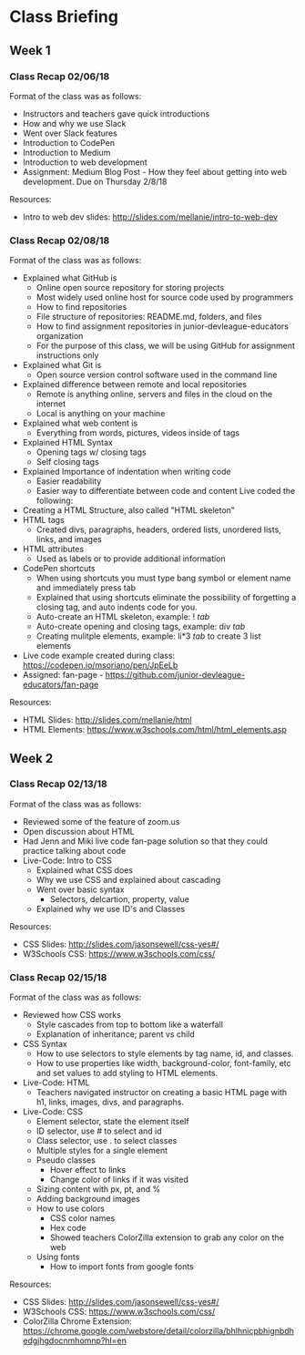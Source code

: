 # Class Briefing

## Week 1

### Class Recap 02/06/18
Format of the class was as follows:
* Instructors and teachers gave quick introductions
* How and why we use Slack
* Went over Slack features
* Introduction to CodePen
* Introduction to Medium
* Introduction to web development
* Assignment: Medium Blog Post - How they feel about getting into web development. Due on Thursday 2/8/18

Resources:
* Intro to web dev slides: http://slides.com/mellanie/intro-to-web-dev

### Class Recap 02/08/18
Format of the class was as follows:

* Explained what GitHub is
  - Online open source repository for storing projects
  - Most widely used online host for source code used by programmers
  - How to find repositories
  - File structure of repositories: README.md, folders, and files
  - How to find assignment repositories in junior-devleague-educators organization
  - For the purpose of this class, we will be using GitHub for assignment instructions only
* Explained what Git is
  - Open source version control software used in the command line
* Explained difference between remote and local repositories
  - Remote is anything online, servers and files in the cloud on the internet
  - Local is anything on your machine
* Explained what web content is
  - Everything from words, pictures, videos inside of tags
* Explained HTML Syntax
  - Opening tags w/ closing tags
  - Self closing tags
* Explained Importance of indentation when writing code
  - Easier readability
  - Easier way to differentiate between code and content
Live coded the following:
* Creating a HTML Structure, also called "HTML skeleton"
* HTML tags
  - Created divs, paragraphs, headers, ordered lists, unordered lists, links, and images
* HTML attributes
  - Used as labels or to provide additional information
* CodePen shortcuts
  - When using shortcuts you must type bang symbol or element name and immediately press tab
  - Explained that using shortcuts eliminate the possibility of forgetting a closing tag, and auto indents code for you.
  - Auto-create an HTML skeleton, example: ! _tab_
  - Auto-create opening and closing tags, example: div _tab_
  - Creating mulitple elements, example: li*3 _tab_ to create 3 list elements
* Live code example created during class: https://codepen.io/msoriano/pen/JpEeLb
* Assigned: fan-page - https://github.com/junior-devleague-educators/fan-page

Resources:
* HTML Slides: http://slides.com/mellanie/html
* HTML Elements: https://www.w3schools.com/html/html_elements.asp

## Week 2

### Class Recap 02/13/18
Format of the class was as follows:
* Reviewed some of the feature of zoom.us 
* Open discussion about HTML
* Had Jenn and Miki live code fan-page solution so that they could practice talking about code
* Live-Code: Intro to CSS
  - Explained what CSS does
  - Why we use CSS and explained about cascading 
  - Went over basic syntax
    - Selectors, delcartion, property, value
  - Explained why we use ID's and Classes
  
Resources:
* CSS Slides: http://slides.com/jasonsewell/css-yes#/
* W3Schools CSS: https://www.w3schools.com/css/

### Class Recap 02/15/18
Format of the class was as follows:
* Reviewed how CSS works
  - Style cascades from top to bottom like a waterfall
  - Explanation of inheritance; parent vs child
* CSS Syntax
  - How to use selectors to style elements by tag name, id, and classes.
  - How to use properties like width, background-color, font-family, etc and set values to add styling to HTML elements.
* Live-Code: HTML
  - Teachers navigated instructor on creating a basic HTML page with h1, links, images, divs, and paragraphs.
* Live-Code: CSS
  - Element selector, state the element itself
  - ID selector, use # to select and id
  - Class selector, use . to select classes
  - Multiple styles for a single element
  - Pseudo classes
    - Hover effect to links
    - Change color of links if it was visited
  - Sizing content with px, pt, and %
  - Adding background images
  - How to use colors
    - CSS color names
    - Hex code
    - Showed teachers ColorZilla extension to grab any color on the web
  - Using fonts
    - How to import fonts from google fonts
  
Resources:
* CSS Slides: http://slides.com/jasonsewell/css-yes#/
* W3Schools CSS: https://www.w3schools.com/css/
* ColorZilla Chrome Extension: https://chrome.google.com/webstore/detail/colorzilla/bhlhnicpbhignbdhedgjhgdocnmhomnp?hl=en

